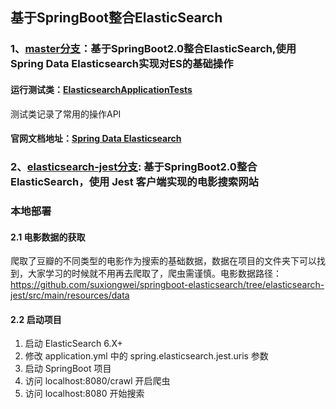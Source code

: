 ## 基于SpringBoot整合ElasticSearch

### 1、[master分支](https://github.com/suxiongwei/springboot-elasticsearch)：基于SpringBoot2.0整合ElasticSearch,使用Spring Data Elasticsearch实现对ES的基础操作

#### 运行测试类：[ElasticsearchApplicationTests](https://github.com/suxiongwei/springboot-elasticsearch/blob/master/src/test/java/com/sxw/elasticsearch/ElasticsearchApplicationTests.java)

测试类记录了常用的操作API

#### 官网文档地址：[Spring Data Elasticsearch](https://docs.spring.io/spring-data/elasticsearch/docs/current/reference/html/)

### 2、[elasticsearch-jest分支](https://github.com/suxiongwei/springboot-elasticsearch/tree/elasticsearch-jest): 基于SpringBoot2.0整合ElasticSearch，使用 Jest 客户端实现的电影搜索网站

### 本地部署

#### 2.1 电影数据的获取

爬取了豆瓣的不同类型的电影作为搜索的基础数据，数据在项目的文件夹下可以找到，大家学习的时候就不用再去爬取了，爬虫需谨慎。电影数据路径：https://github.com/suxiongwei/springboot-elasticsearch/tree/elasticsearch-jest/src/main/resources/data

#### 2.2 启动项目

1. 启动 ElasticSearch 6.X+
2. 修改 application.yml 中的 spring.elasticsearch.jest.uris 参数
3. 启动 SpringBoot 项目
4. 访问 localhost:8080/crawl 开启爬虫
5. 访问 localhost:8080 开始搜索


